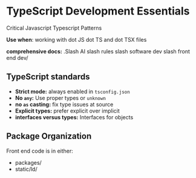 # TypeScript Development Essentials

Critical Javascript Typescript Patterns

**Use when**: working with dot JS dot TS and dot TSX files

**comprehensive docs:** .Slash AI slash rules slash software dev slash front end dev/

## TypeScript standards
- **Strict mode:** always enabled in `tsconfig.json`
- **No `any`:** Use proper types or `unknown`
- **no `as` casting:** fix type issues at source
- **Explicit types:** prefer explicit over implicit
- **interfaces versus types:** Interfaces for objects 

## Package Organization

Front end code is in either:
- packages/ 
- static/ld/